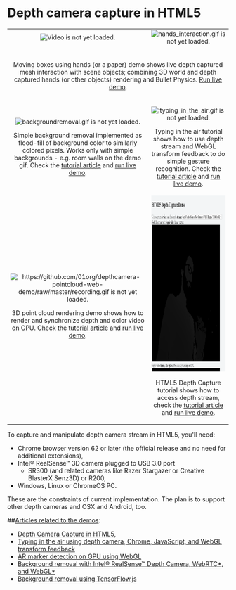 # Depth camera capture in HTML5

<table cellspacing="0" cellpadding="0" style="border-collapse: collapse; border: none;">
<tr>
<td align="center" valign="center">
<img src="gesture/joggling.gif" alt="Video is not yet loaded." style="width:580px;"/>
<br />
</td>
<td align="center" valign="center">
<img src="gesture/hands_interaction.gif" alt="hands_interaction.gif is not yet loaded." style="width:556px;"/>
<br />
</td>
</tr>
<tr>
<td align="center" valign="center" colspan="2">
</br><p>Moving boxes using hands (or a paper) demo shows live depth captured mesh interaction with scene objects; combining 3D world and depth captured hands (or other objects) rendering and Bullet Physics. <a href="https://01org.github.io/depth-camera-web-demo/gesture/index.html">Run live demo</a>.</br></br>
</p>
</td>
</tr>
<tr>
</tr>
<tr>
<td align="center" valign="center">
<img src="backgroundremoval.gif" alt="backgroundremoval.gif is not yet loaded."/>
<br />
<p>Simple background removal implemented as flood-fill of background color to similarly colored pixels. Works only with simple backgrounds - e.g. room walls on the demo gif. Check the <a href="https://01.org/zh/node/28902">tutorial article</a> and <a href="https://01org.github.io/depth-camera-web-demo/depthdemo.html">run live demo</a>.</p>
</td>
<td align="center" valign="center">
<img src="typing_in_the_air/typing_in_the_air.gif" alt="typing_in_the_air.gif is not yet loaded."/>
<br />
<p>Typing in the air tutorial shows how to use depth stream and WebGL transform feedback to do simple gesture recognition. Check the <a href="https://software.intel.com/en-us/blogs/2017/06/22/tutorial-typing-in-the-air-using-depth-camera-chrome-javascript-and-webgl-transform">tutorial article</a> and <a href="https://01org.github.io/depth-camera-web-demo/typing_in_the_air/front_capture_typing.html">run live demo</a>.</p>
</td>
</tr>
<tr>
<td align="center" valign="center">
<img src="https://github.com/01org/depthcamera-pointcloud-web-demo/raw/master/recording.gif" alt="https://github.com/01org/depthcamera-pointcloud-web-demo/raw/master/recording.gif is not yet loaded." style="width:362px;"/>
<br />
<p>3D point cloud rendering demo shows how to render and synchronize depth and color video on GPU. Check the <a href="https://01.org/zh/node/10446">tutorial article</a> and <a href="https://01org.github.io/depthcamera-pointcloud-web-demo/">run live demo</a>.</p>
</td>
<td align="center" valign="center">
<img src="how_the_demo_looks.gif" alt="how_the_demo_looks.gif is not yet loaded." style="height:400px;width:452px;"/>
<br />
<p>HTML5 Depth Capture tutorial shows how to access depth stream, check the <a href="https://01.org/zh/node/5101">tutorial article</a> and <a href="https://01org.github.io/depth-camera-web-demo/depthdemo.html">run live demo</a>.</p>
</td>
</tr>
</table>

To capture and manipulate depth camera stream in HTML5, you'll need:
* Chrome browser version 62 or later (the official release and no need for additional extensions),
* Intel® RealSense™ 3D camera plugged to USB 3.0 port
     * SR300 (and related cameras like Razer Stargazer or Creative BlasterX
Senz3D) or R200,
* Windows, Linux or ChromeOS PC.

These are the constraints of current implementation. The plan is to support other depth cameras and OSX and Android, too.

##[Articles related to the demos](#articles-related-to-the-demos):
* [Depth Camera Capture in HTML5](https://01.org/zh/node/5101),
* [Typing in the air using depth camera, Chrome, JavaScript, and WebGL transform feedback](https://software.intel.com/en-us/blogs/2017/06/22/tutorial-typing-in-the-air-using-depth-camera-chrome-javascript-and-webgl-transform)
* [AR marker detection on GPU using WebGL](https://01.org/zh/node/26012)
* [Background removal with Intel® RealSense™ Depth Camera, WebRTC*, and WebGL*](https://01.org/zh/node/28902)
* [Background removal using TensorFlow.js](https://01.org/zh/node/29971)




